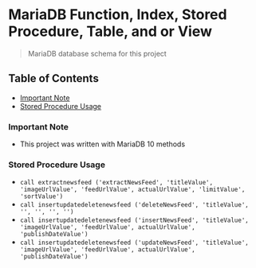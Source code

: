 # MariaDB Function, Index, Stored Procedure, Table, and or View
> MariaDB database schema for this project

## Table of Contents
* [Important Note](#important-note)
* [Stored Procedure Usage](#stored-procedure-usage)

### **Important Note**
* This project was written with MariaDB 10 methods

### Stored Procedure Usage
* `call extractnewsfeed ('extractNewsFeed', 'titleValue', 'imageUrlValue', 'feedUrlValue', actualUrlValue', 'limitValue', 'sortValue')`
* `call insertupdatedeletenewsfeed ('deleteNewsFeed', 'titleValue', '', '', '', '')`
* `call insertupdatedeletenewsfeed ('insertNewsFeed', 'titleValue', 'imageUrlValue', 'feedUrlValue', actualUrlValue', 'publishDateValue')`
* `call insertupdatedeletenewsfeed ('updateNewsFeed', 'titleValue', 'imageUrlValue', 'feedUrlValue', actualUrlValue', 'publishDateValue')`
